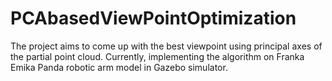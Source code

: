 # PCAbasedViewPointOptimization
The project aims to come up with the best viewpoint using principal axes of the partial point cloud. Currently, implementing the algorithm on Franka Emika Panda robotic arm model in Gazebo simulator.
